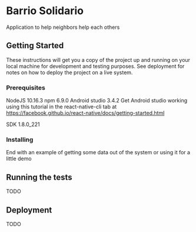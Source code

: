 # Barrio Solidario 

Application to help neighbors help each others

## Getting Started

These instructions will get you a copy of the project up and running on your local machine for development and testing purposes. See deployment for notes on how to deploy the project on a live system.

### Prerequisites

NodeJS 10.16.3
npm 6.9.0
Android studio 3.4.2
Get Android studio working using this tutorial in the react-native-cli tab at https://facebook.github.io/react-native/docs/getting-started.html

SDK 1.8.0_221

### Installing


End with an example of getting some data out of the system or using it for a little demo

## Running the tests

TODO

## Deployment

TODO